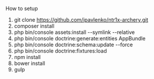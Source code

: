 How to setup

1. git clone https://github.com/ipavlenko/ntr1x-archery.git
2. composer install
3. php bin/console assets:install --symlink --relative
4. php bin/console doctrine:generate:entities AppBundle
5. php bin/console doctrine:schema:update --force
6. php bin/console doctrine:fixtures:load
7. npm install
8. bower install
9. gulp

